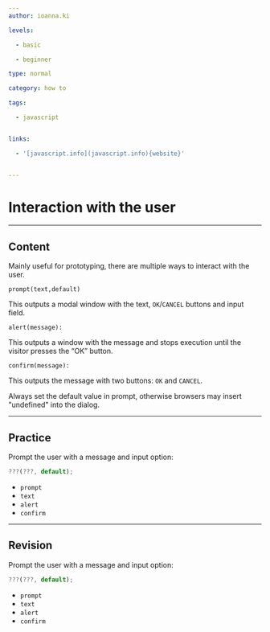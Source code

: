 ```yaml
---
author: ioanna.ki

levels:

  - basic

  - beginner

type: normal

category: how to

tags:

  - javascript


links:

  - '[javascript.info](javascript.info){website}'


---
```


# Interaction with the user

---

## Content

Mainly useful for prototyping, there are multiple ways to interact with the user.

```
prompt(text,default)
```

This outputs a modal window with the text, `OK`/`CANCEL` buttons and input field.

```
alert(message):
```

This outputs a window with the message and stops execution until the visitor presses the “OK” button.

```
confirm(message):
```

This outputs the message with two buttons: `OK` and `CANCEL`.

Always set the default value in prompt, otherwise browsers may insert "undefined" into the dialog.

---

## Practice

Prompt the user with a message and input option:

```javascript
???(???, default);
```

- `prompt`
- `text`
- `alert`
- `confirm`

---

## Revision

Prompt the user with a message and input option:

```javascript
???(???, default);
```

- `prompt`
- `text`
- `alert`
- `confirm`
